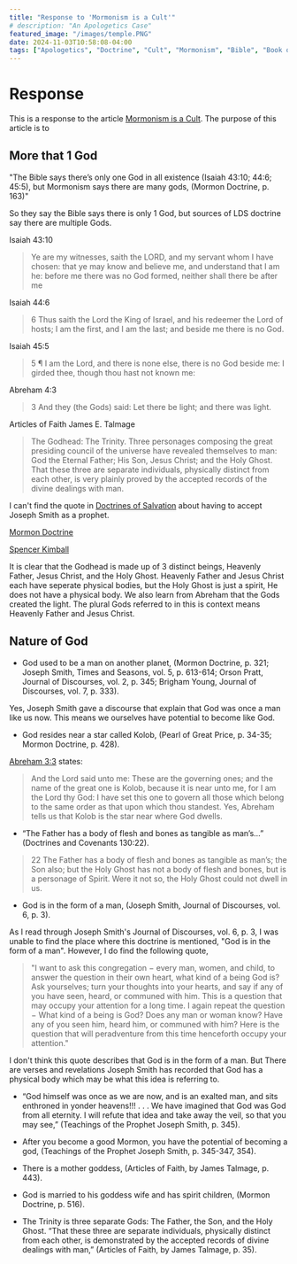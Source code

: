 ```yaml
---
title: "Response to 'Mormonism is a Cult'"
# description: "An Apologetics Case"
featured_image: "/images/temple.PNG"
date: 2024-11-03T10:58:08-04:00
tags: ["Apologetics", "Doctrine", "Cult", "Mormonism", "Bible", "Book of Mormon", "Joseph Smith"]
---
```


# Response

This is a response to the article [Mormonism is a Cult](https://carm.org/mormonism/is-mormonism-a-cult/). The purpose of this article is to 

## More that 1 God

"The Bible says there’s only one God in all existence (Isaiah 43:10; 44:6; 45:5), but Mormonism says there are many gods, (Mormon Doctrine, p. 163)"

So they say the Bible says there is only 1 God, but sources of LDS doctrine say there are multiple Gods. 

Isaiah 43:10

> Ye are my witnesses, saith the LORD, and my servant whom I have chosen: that ye may know and believe me, and understand that I am he: before me there was no God formed, neither shall there be after me

Isaiah 44:6

> 6 Thus saith the Lord the King of Israel, and his redeemer the Lord of hosts; I am the first, and I am the last; and beside me there is no God.

Isaiah 45:5

> 5 ¶ I am the Lord, and there is none else, there is no God beside me: I girded thee, though thou hast not known me:

Abreham 4:3

> 3 And they (the Gods) said: Let there be light; and there was light.

Articles of Faith James E. Talmage

> The Godhead: The Trinity. Three personages composing the great presiding council of
> the universe have revealed themselves to man: God the Eternal Father; His Son, Jesus
> Christ; and the Holy Ghost. That these three are separate individuals, physically
> distinct from each other, is very plainly proved by the accepted records of the divine
> dealings with man.

I can't find the quote in [Doctrines of Salvation](https://lionandlambapologetics.org/wp-content/uploads/2024/02/JFS-Doctrines-of-Salvation-Volume-1.pdf) about having to accept Joseph Smith as a prophet.

[Mormon Doctrine](https://ia800406.us.archive.org/12/items/MormonDoctrine1966/MormonDoctrine1966.pdf)

[Spencer Kimball](https://www.churchofjesuschrist.org/study/manual/teachings-spencer-w-kimball/chapter-19?lang=eng)

It is clear that the Godhead is made up of 3 distinct beings, Heavenly Father, Jesus Christ, and the Holy Ghost. Heavenly Father and Jesus Christ each have seperate physical bodies, but the Holy Ghost is just a spirit, He does not have a physical body. We also learn from Abreham that the Gods created the light. The plural Gods referred to in this is context means Heavenly Father and Jesus Christ.

## Nature of God

- God used to be a man on another planet, (Mormon Doctrine, p. 321; Joseph Smith, Times and Seasons, vol. 5, p. 613-614; Orson Pratt, Journal of Discourses, vol. 2, p. 345; Brigham Young, Journal of Discourses, vol. 7, p. 333).

Yes, Joseph Smith gave a discourse that explain that God was once a man like us now. This means we ourselves have potential to become like God. 

- God resides near a star called Kolob, (Pearl of Great Price, p. 34-35; Mormon Doctrine, p. 428).

[Abreham 3:3](https://www.churchofjesuschrist.org/study/scriptures/pgp/abr/3?lang=eng) states:

> And the Lord said unto me: These are the governing ones; and the name of the great one is Kolob, because it is near unto me, for I am the Lord thy God: I have set this one to govern all those which belong to the same order as that upon which thou standest.
Yes, Abreham tells us that Kolob is the star near where God dwells. 

- “The Father has a body of flesh and bones as tangible as man’s…” (Doctrines and Covenants 130:22).

> 22 The Father has a body of flesh and bones as tangible as man’s; the Son also; but the Holy Ghost has not a body of flesh and bones, but is a personage of Spirit. Were it not so, the Holy Ghost could not dwell in us.

- God is in the form of a man, (Joseph Smith, Journal of Discourses, vol. 6, p. 3).

As I read through Joseph Smith's Journal of Discourses, vol. 6, p. 3, I was unable to find the place where this doctrine is mentioned, "God is in the form of a man". However, I do find the following quote, 

> "I want to ask this congregation − every man, women, and child, to answer the question in their own heart, what kind of a being God is? Ask yourselves; turn your thoughts into your hearts, and say if any of you have seen, heard, or communed with him. This is a question that may occupy your attention for a long time. I again repeat the question − What kind of a being is God? Does any man or woman know? Have any of you seen him, heard him, or communed with him? Here is the question that will peradventure from this time henceforth occupy your attention."

I don't think this quote describes that God is in the form of a man. But There are verses and revelations Joseph Smith has recorded that God has a physical body which may be what this idea is referring to. 

- “God himself was once as we are now, and is an exalted man, and sits enthroned in yonder heavens!!! . . . We have imagined that God was God from all eternity. I will refute that idea and take away the veil, so that you may see,” (Teachings of the Prophet Joseph Smith, p. 345).

- After you become a good Mormon, you have the potential of becoming a god, (Teachings of the Prophet Joseph Smith, p. 345-347, 354).
- There is a mother goddess, (Articles of Faith, by James Talmage, p. 443).
- God is married to his goddess wife and has spirit children, (Mormon Doctrine, p. 516).
- The Trinity is three separate Gods: The Father, the Son, and the Holy Ghost. “That these three are separate individuals, physically distinct from each other, is demonstrated by the accepted records of divine dealings with man,” (Articles of Faith, by James Talmage, p. 35).

<!-- git add .
git commit -m ok
git push -->